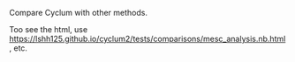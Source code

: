 Compare Cyclum with other methods.

Too see the html, use https://lshh125.github.io/cyclum2/tests/comparisons/mesc_analysis.nb.html, etc.
